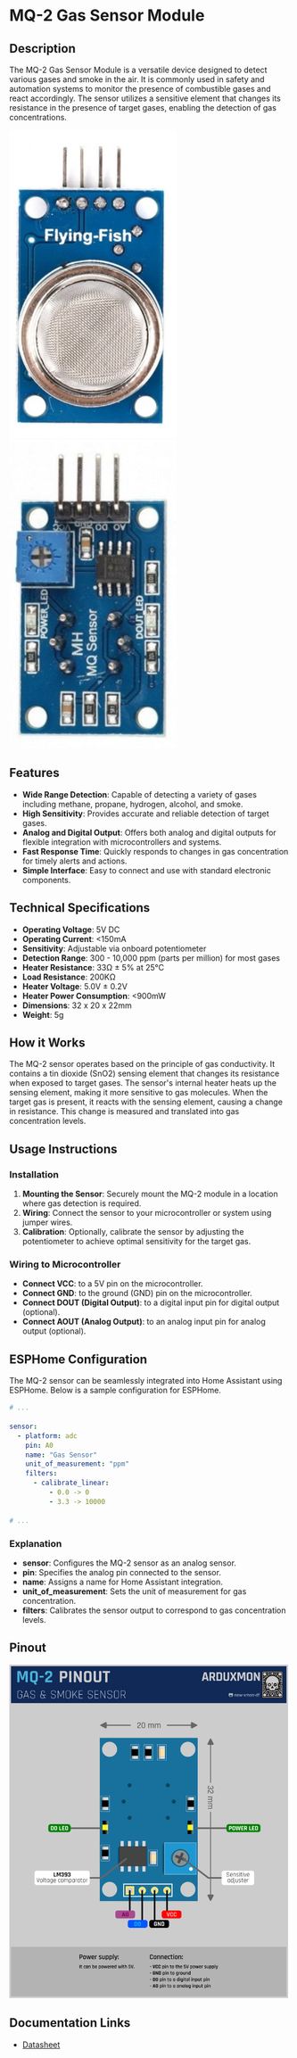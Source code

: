 # MQ-2 Gas Sensor Module

## Description

The MQ-2 Gas Sensor Module is a versatile device designed to detect various gases and smoke in the air. It is commonly
used in safety and automation systems to monitor the presence of combustible gases and react accordingly. The sensor
utilizes a sensitive element that changes its resistance in the presence of target gases, enabling the detection of gas
concentrations.

[<img src="pictures/MQ-2-front.jpg" width="300" alt="Front"/>](pictures/MQ-2-front.jpg)
[<img src="pictures/MQ-2-back.jpg" width="300" alt="Back"/>](pictures/MQ-2-back.jpg)

## Features

- **Wide Range Detection**: Capable of detecting a variety of gases including methane, propane, hydrogen, alcohol, and
  smoke.
- **High Sensitivity**: Provides accurate and reliable detection of target gases.
- **Analog and Digital Output**: Offers both analog and digital outputs for flexible integration with microcontrollers
  and systems.
- **Fast Response Time**: Quickly responds to changes in gas concentration for timely alerts and actions.
- **Simple Interface**: Easy to connect and use with standard electronic components.

## Technical Specifications

- **Operating Voltage**: 5V DC
- **Operating Current**: <150mA
- **Sensitivity**: Adjustable via onboard potentiometer
- **Detection Range**: 300 - 10,000 ppm (parts per million) for most gases
- **Heater Resistance**: 33Ω ± 5% at 25°C
- **Load Resistance**: 200KΩ
- **Heater Voltage**: 5.0V ± 0.2V
- **Heater Power Consumption**: <900mW
- **Dimensions**: 32 x 20 x 22mm
- **Weight**: 5g

## How it Works

The MQ-2 sensor operates based on the principle of gas conductivity. It contains a tin dioxide (SnO2) sensing element
that changes its resistance when exposed to target gases. The sensor's internal heater heats up the sensing element,
making it more sensitive to gas molecules. When the target gas is present, it reacts with the sensing element, causing a
change in resistance. This change is measured and translated into gas concentration levels.

## Usage Instructions

### Installation

1. **Mounting the Sensor**: Securely mount the MQ-2 module in a location where gas detection is required.
2. **Wiring**: Connect the sensor to your microcontroller or system using jumper wires.
3. **Calibration**: Optionally, calibrate the sensor by adjusting the potentiometer to achieve optimal sensitivity for
   the target gas.

### Wiring to Microcontroller

- **Connect VCC**: to a 5V pin on the microcontroller.
- **Connect GND**: to the ground (GND) pin on the microcontroller.
- **Connect DOUT (Digital Output)**: to a digital input pin for digital output (optional).
- **Connect AOUT (Analog Output)**: to an analog input pin for analog output (optional).

## ESPHome Configuration

The MQ-2 sensor can be seamlessly integrated into Home Assistant using ESPHome. Below is a sample configuration for
ESPHome.

```yaml
# ...

sensor:
  - platform: adc
    pin: A0
    name: "Gas Sensor"
    unit_of_measurement: "ppm"
    filters:
      - calibrate_linear:
          - 0.0 -> 0
          - 3.3 -> 10000

# ...

```

### Explanation

* **sensor**: Configures the MQ-2 sensor as an analog sensor.
* **pin**: Specifies the analog pin connected to the sensor.
* **name**: Assigns a name for Home Assistant integration.
* **unit_of_measurement**: Sets the unit of measurement for gas concentration.
* **filters**: Calibrates the sensor output to correspond to gas concentration levels.

## Pinout

[<img src="schemas/MQ-2-Pinout.png" width="500" alt="Pinout"/>](schemas/MQ-2-Pinout.png)

## Documentation Links

- [Datasheet](pdf/mq-2-datasheet.pdf)
